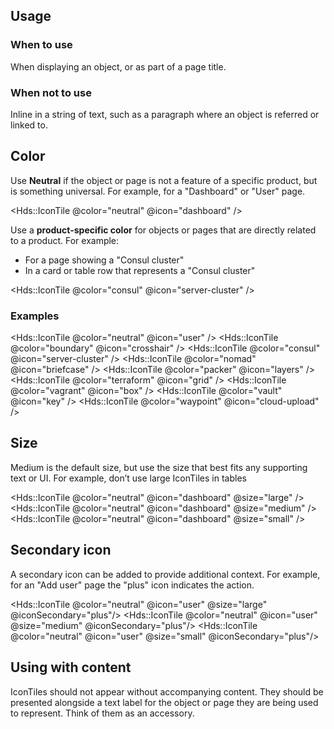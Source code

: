 ## Usage

### When to use

When displaying an object, or as part of a page title.

### When not to use

Inline in a string of text, such as a paragraph where an object is referred or linked to.

## Color

Use **Neutral** if the object or page is not a feature of a specific product, but is something universal. For example, for a "Dashboard" or "User" page.

<Hds::IconTile @color="neutral" @icon="dashboard" />

Use a **product-specific color** for objects or pages that are directly related to a product. For example:

- For a page showing a "Consul cluster"
- In a card or table row that represents a "Consul cluster"

<Hds::IconTile @color="consul" @icon="server-cluster" />

### Examples


<Hds::IconTile @color="neutral" @icon="user" />
<Hds::IconTile @color="boundary" @icon="crosshair" />
<Hds::IconTile @color="consul" @icon="server-cluster" />
<Hds::IconTile @color="nomad" @icon="briefcase" />
<Hds::IconTile @color="packer" @icon="layers" />
<Hds::IconTile @color="terraform" @icon="grid" />
<Hds::IconTile @color="vagrant" @icon="box" />
<Hds::IconTile @color="vault" @icon="key" />
<Hds::IconTile @color="waypoint" @icon="cloud-upload" />

## Size

Medium is the default size, but use the size that best fits any supporting text or UI. For example, don’t use large IconTiles in tables

<Hds::IconTile @color="neutral" @icon="dashboard" @size="large" />
<Hds::IconTile @color="neutral" @icon="dashboard" @size="medium" />
<Hds::IconTile @color="neutral" @icon="dashboard" @size="small" />

## Secondary icon

A secondary icon can be added to provide additional context. For example, for an "Add user" page the "plus" icon indicates the action.

<Hds::IconTile @color="neutral" @icon="user" @size="large" @iconSecondary="plus"/>
<Hds::IconTile @color="neutral" @icon="user" @size="medium" @iconSecondary="plus"/>
<Hds::IconTile @color="neutral" @icon="user" @size="small" @iconSecondary="plus"/>

## Using with content

IconTiles should not appear without accompanying content. They should be presented alongside a text label for the object or page they are being used to represent. Think of them as an accessory.